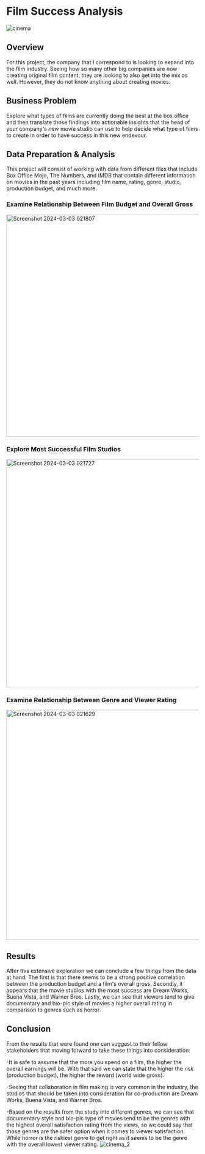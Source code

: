 # Film Success Analysis
![cinema](https://github.com/bvalencia07/Film_Success_Analysis/assets/149977850/2c2aea51-7f2f-4918-97ac-2d9c29969b8c)

## Overview
For this project, the company that I correspond to is looking to expand into the film industry. Seeing how so many other big companies are now creating original film content, they are looking to also get into the mix as well. However, they do not know anything about creating movies.
## Business Problem
Explore what types of films are currently doing the best at the box office and then translate those findings into actionable insights that the head of your company's new movie studio can use to help decide what type of films to create in order to have success in this new endevour.
## Data Preparation & Analysis
This project will consist of working with data from different files that include Box Office Mojo, The Numbers, and IMDB that contain different information on movies in the past years including film name, rating, genre, studio, production budget, and much more.
### Examine Relationship Between Film Budget and Overall Gross
<img width="581" alt="Screenshot 2024-03-03 021807" src="https://github.com/bvalencia07/Film_Success_Analysis/assets/149977850/119fd8f7-7e9d-4989-988b-7204e26a510c">

### Explore Most Successful Film Studios
<img width="597" alt="Screenshot 2024-03-03 021727" src="https://github.com/bvalencia07/Film_Success_Analysis/assets/149977850/3ff04b65-4a83-4f40-be18-341dd7611fbe">

### Examine Relationship Between Genre and Viewer Rating
<img width="602" alt="Screenshot 2024-03-03 021629" src="https://github.com/bvalencia07/Film_Success_Analysis/assets/149977850/bc6988a4-da59-4623-a6f9-1f466d25101e">

## Results
After this extensive exploration we can conclude a few things from the data at hand. The first is that there seems to be a strong positive correlation between the production budget and a film's overall gross. Secondly, it appears that the movie studios with the most success are Dream Works, Buena Vista, and Warner Bros. Lastly, we can see that viewers tend to give documentary and bio-pic style of movies a higher overall rating in comparison to genres such as horror.
## Conclusion
From the results that were found one can suggest to their fellow stakeholders that moving forward to take these things into consideration:

-It is safe to assume that the more you spend on a film, the higher the overall earnings will be. With that said we can state that the higher the risk (production budget), the higher the reward (world wide gross).

-Seeing that collaboration in film making is very common in the industry, the studios that should be taken into consideration for co-production are Dream Works, Buena Vista, and Warner Bros.

-Based on the results from the study into different genres, we can see that documentary style and bio-pic type of movies tend to be the genres with the highest overall satisfaction rating from the views, so we could say that those genres are the safer option when it comes to viewer satisfaction. While horror is the riskiest genre to get right as it seems to be the genre with the overall lowest viewer rating.
![cinema_2](https://github.com/bvalencia07/Film_Success_Analysis/assets/149977850/9f15ed96-6fc4-4312-b051-68339eafcb2b)
